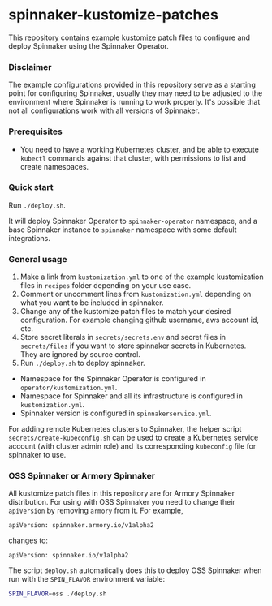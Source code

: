 # spinnaker-kustomize-patches

This repository contains example [kustomize](https://kustomize.io) patch files to configure and deploy Spinnaker using the Spinnaker Operator.

### Disclaimer

The example configurations provided in this repository serve as a starting point for configuring Spinnaker, usually they may need to be adjusted to the environment where Spinnaker is running to work properly. It's possible that not all configurations work with all versions of Spinnaker. 

### Prerequisites

* You need to have a working Kubernetes cluster, and be able to execute `kubectl` commands against that cluster, with permissions to list and create namespaces.

### Quick start

Run `./deploy.sh`. 

It will deploy Spinnaker Operator to `spinnaker-operator` namespace, and a base Spinnaker instance to `spinnaker` namespace with some default integrations.

### General usage

1. Make a link from `kustomization.yml` to one of the example kustomization files in `recipes` folder depending on your use case.
1. Comment or uncomment lines from `kustomization.yml` depending on what you want to be included in spinnaker. 
1. Change any of the kustomize patch files to match your desired configuration. For example changing github username, aws account id, etc.
1. Store secret literals in `secrets/secrets.env` and secret files in `secrets/files` if you want to store spinnaker secrets in Kubernetes. They are ignored by source control.
1. Run `./deploy.sh` to deploy spinnaker. 

* Namespace for the Spinnaker Operator is configured in `operator/kustomization.yml`.
* Namespace for Spinnaker and all its infrastructure is configured in `kustomization.yml`.
* Spinnaker version is configured in `spinnakerservice.yml`.

For adding remote Kubernetes clusters to Spinnaker, the helper script `secrets/create-kubeconfig.sh` can be used to create a Kubernetes service account (with cluster admin role) and its corresponding `kubeconfig` file for spinnaker to use.

### OSS Spinnaker or Armory Spinnaker

All kustomize patch files in this repository are for Armory Spinnaker distribution. For using with OSS Spinnaker you need to change their `apiVersion` by removing `armory` from it. For example, 
```
apiVersion: spinnaker.armory.io/v1alpha2
```
changes to: 
```
apiVersion: spinnaker.io/v1alpha2
```
The script `deploy.sh` automatically does this to deploy OSS Spinnaker when run with the `SPIN_FLAVOR` environment variable:
```bash
SPIN_FLAVOR=oss ./deploy.sh
```

